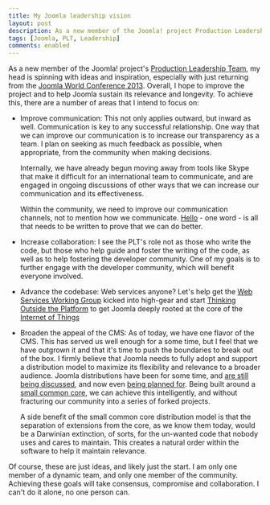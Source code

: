 ```yaml
---
title: My Joomla leadership vision
layout: post
description: As a new member of the Joomla! project Production Leadership Team, I find myself quickly discovering the areas that I wish to focus on.
tags: [Joomla, PLT, Leadership]
comments: enabled
---
```


As a new member of the Joomla! project's [Production Leadership Team](http://www.joomla.org/about-joomla/the-project/leadership-team.html), my head is spinning with ideas and inspiration, especially with just returning from the [Joomla World Conference 2013](http://conference.joomla.org/). Overall, I hope to improve the project and to help Joomla sustain its relevance and longevity. To achieve this, there are a number of areas that I intend to focus on:

- Improve communication: This not only applies outward, but inward as well. Communication is key to any successful relationship. One way that we can improve our communication is to increase our transparency as a team. I plan on seeking as much feedback as possible, when appropriate, from the community when making decisions.

	Internally, we have already begun moving away from tools like Skype that make it difficult for an international team to communicate, and are engaged in ongoing discussions of other ways that we can increase our communication and its effectiveness.

	Within the community, we need to improve our communication channels, not to mention how we communicate. [Hello](https://groups.google.com/d/msg/joomla-dev-general/rqlsqjTQCnU/gfJ7dXcrlpgJ) - one word - is all that needs to be written to prove that we can do better.

- Increase collaboration: I see the PLT's role not as those who write the code, but those who help guide and foster the writing of the code, as well as to help fostering the developer community. One of my goals is to further engage with the developer community, which will benefit everyone involved.

- Advance the codebase: Web services anyone? Let's help get the [Web Services Working Group](http://docs.joomla.org/Web_Services_Working_Group) kicked into high-gear and start [Thinking Outside the Platform](http://magazine.joomla.org/issues/issue-may-2013/item/1303-thinking-outside-the-platform) to get Joomla deeply rooted at the core of the [Internet of Things](http://en.wikipedia.org/wiki/Internet_of_Things)

- Broaden the appeal of the CMS: As of today, we have one flavor of the CMS. This has served us well enough for a some time, but I feel that we have outgrown it and that it's time to push the boundaries to break out of the box. I firmly believe that Joomla needs to fully adopt and support a distribution model to maximize its flexibility and relevance to a broader audience. Joomla distributions have been for some time, and [are still being discussed](http://magazine.joomla.org/issues/issue-nov-2013/item/1586-distributions-when-one-flavour-is-not-enough), and now even [being planned for](https://github.com/joomla-cms/start-here). Being built around a [small common core](https://github.com/joomla-cms/start-here/issues/3), we can achieve this intelligently, and without fracturing our community into a series of forked projects.

	A side benefit of the small common core distribution model is that the separation of extensions from the core, as we know them today, would be a Darwinian extinction, of sorts, for the un-wanted code that nobody uses and cares to maintain. This creates a natural order within the software to help it maintain relevance.


Of course, these are just ideas, and likely just the start. I am only one member of a dynamic team, and only one member of the community. Achieving these goals will take consensus, compromise and collaboration. I can't do it alone, no one person can.
